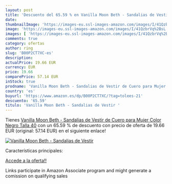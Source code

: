 ```yaml
---
layout: post
title: 'Descuento del 65.59 % en Vanilla Moon Beth - Sandalias de Vestir '
date: 
thumbnailImage: 'https://images-eu.ssl-images-amazon.com/images/I/41QzbrVq%2BsL._SL200_.jpg'
image: 'https://images-eu.ssl-images-amazon.com/images/I/41QzbrVq%2BsL._SL200_.jpg'
images: [ 'https://images-eu.ssl-images-amazon.com/images/I/41QzbrVq%2BsL._SL200_.jpg' ]
comments: true
category: ofertas
author: ring
slug: 'B00P2CT7XC-es'
description:
actualPrice: 19.66 EUR
currency: EUR
price: 19.66
comparePrice: 57.14 EUR
inStock: true
prodname: 'Vanilla Moon Beth - Sandalias de Vestir de Cuero para Mujer  Color Negro  Talla 40'
country: 'es'
buyurl: 'https://www.amazon.es/dp/B00P2CT7XC/?tag=tolees-21'
descuento: '65.59'
titulo: 'Vanilla Moon Beth - Sandalias de Vestir '
---
```


Tienes [Vanilla Moon Beth - Sandalias de Vestir de Cuero para Mujer  Color Negro  Talla 40](https://www.amazon.es/dp/B00P2CT7XC/?tag=tolees-21) con un 65.59 % de descuento con precio de oferta de 19.66 EUR (original: 57.14 EUR) en el siguiente enlace!

[![Vanilla Moon Beth - Sandalias de Vestir ](https://images-eu.ssl-images-amazon.com/images/I/41QzbrVq%2BsL._SL200_.jpg)](https://www.amazon.es/dp/B00P2CT7XC/?tag=tolees-21)

Características principales:


[Accede a la oferta!!](https://www.amazon.es/dp/B00P2CT7XC/?tag=tolees-21)

Links participate in Amazon Associate program and might generate a comission on qualifying sales



